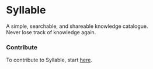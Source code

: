 # Syllable
A simple, searchable, and shareable knowledge catalogue.  
Never lose track of knowledge again.

### Contribute
To contribute to Syllable, start [here](./docs/Contents.md).
